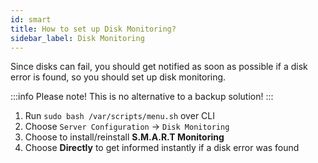 ```yaml
---
id: smart
title: How to set up Disk Monitoring?
sidebar_label: Disk Monitoring
---
```


Since disks can fail, you should get notified as soon as possible if a disk error is found, so you should set up disk monitoring. 

:::info Please note!
This is no alternative to a backup solution!
:::
1. Run `sudo bash /var/scripts/menu.sh` over CLI
1. Choose `Server Configuration` -> `Disk Monitoring`
1. Choose to install/reinstall **S.M.A.R.T Monitoring**
1. Choose **Directly** to get informed instantly if a disk error was found
